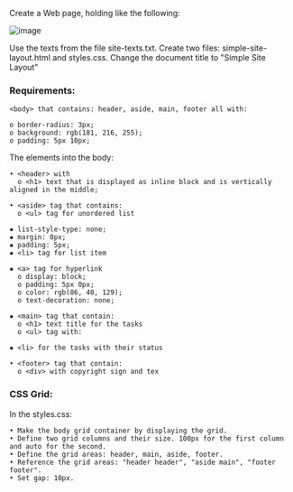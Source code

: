 Create a Web page, holding like the following:

![image](https://github.com/nsinorov/SoftUniMainPath/assets/45227327/66ec4054-e205-49e6-864e-31db7fd74bfb)

Use the texts from the file site-texts.txt.
Create two files: simple-site-layout.html and styles.css.
Change the document title to "Simple Site Layout"

### Requirements:

    <body> that contains: header, aside, main, footer all with:
  
    o border-radius: 3px;
    o background: rgb(181, 216, 255);
    o padding: 5px 10px;
    
The elements into the body:

    • <header> with
      o <h1> text that is displayed as inline block and is vertically aligned in the middle;
      
    • <aside> tag that contains:
      o <ul> tag for unordered list
      
    ▪ list-style-type: none;
    ▪ margin: 0px;
    ▪ padding: 5px;
    ▪ <li> tag for list item
    
    ▪ <a> tag for hyperlink
      o display: block;
      o padding: 5px 0px;
      o color: rgb(86, 40, 129);
      o text-decoration: none;

    ▪ <main> tag that contain:
      o <h1> text title for the tasks
      o <ul> tag with:
      
    ▪ <li> for the tasks with their status
    
    • <footer> tag that contain:
      o <div> with copyright sign and tex
      
### CSS Grid:

In the styles.css:

    • Make the body grid container by displaying the grid.
    • Define two grid columns and their size. 100px for the first column and auto for the second. 
    • Define the grid areas: header, main, aside, footer.
    • Reference the grid areas: "header header", "aside main", "footer footer".
    • Set gap: 10px.
